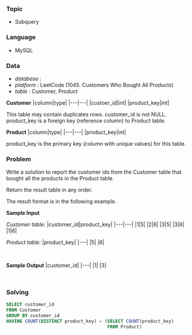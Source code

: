 ### Topic
- Subquery
  
### Language
- MySQL

### Data
- *database* : 
- *platform* : LeetCode (1045. Customers Who Bought All Products)
- *table* : Customer, Product

**Customer**
|column|type|
|---|---|
|custoer_id|int|
|product_key|int|

This table may contain duplicates rows. 
customer_id is not NULL.
product_key is a foreign key (reference column) to Product table.

**Product**
|column|type|
|---|---|
|product_key|int|

product_key is the primary key (column with unique values) for this table.

### Problem 
Write a solution to report the customer ids from the Customer table that bought all the products in the Product table.

Return the result table in any order.

The result format is in the following example.




**Sample Input**

*Customer table:*
|customer_id|product_key|
|---|---|
|1|5|
|2|6|
|3|5|
|3|6|
|1|6|

*Product table:*
|product_key|
|---|
|5|
|6|

<br>

**Sample Output**
|customer_id|
|---|
|1|
|3|

<br>

### Solving
```sql
SELECT customer_id
FROM Customer
GROUP BY customer_id
HAVING COUNT(DISTINCT product_key) = (SELECT COUNT(product_key)
                                      FROM Product)
```
